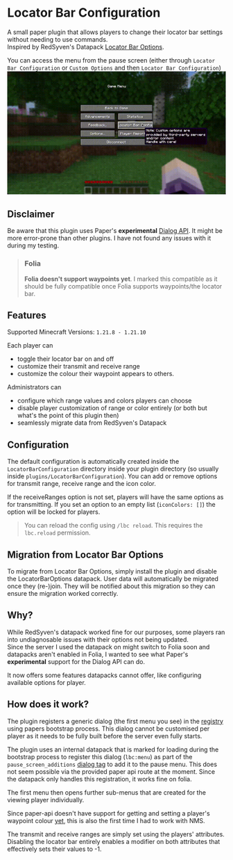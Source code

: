# Locator Bar Configuration
A small paper plugin that allows players to change their locator bar settings without needing to use commands.  
Inspired by RedSyven's Datapack [Locator Bar Options](https://modrinth.com/datapack/locator-bar-options).

You can access the menu from the pause screen (either through `Locator Bar Configuration` or `Custom Options` and then `Locator Bar Configuration`)
![usage-gif](/media/usage.gif)

## Disclaimer
Be aware that this plugin uses Paper's **experimental** [Dialog API](https://docs.papermc.io/paper/dev/dialogs/). It might be more error-prone than other plugins.
I have not found any issues with it during my testing.

> ### Folia
> **Folia doesn't support waypoints yet**. I marked this compatible as it should be fully compatible once Folia supports waypoints/the locator bar.

## Features
Supported Minecraft Versions: `1.21.8 - 1.21.10`

Each player can
- toggle their locator bar on and off 
- customize their transmit and receive range
- customize the colour their waypoint appears to others.

Administrators can
- configure which range values and colors players can choose
- disable player customization of range or color entirely (or both but what's the point of this plugin then)
- seamlessly migrate data from RedSyven's Datapack

## Configuration
The default configuration is automatically created inside the `LocatorBarConfiguration` directory inside your plugin directory (so usually inside `plugins/LocatorBarConfiguration`).
You can add or remove options for transmit range, receive range and the icon color.

If the receiveRanges option is not set, players will have the same options as for transmitting.
If you set an option to an empty list (`iconColors: []`) the option will be locked for players.

> You can reload the config using `/lbc reload`. This requires the `lbc.reload` permission.

## Migration from Locator Bar Options
To migrate from Locator Bar Options, simply install the plugin and disable the LocatorBarOptions datapack.
User data will automatically be migrated once they (re-)join. They will be notified about this migration so they can ensure the migration worked correctly.

## Why?
While RedSyven's datapack worked fine for our purposes, some players ran into undiagnosable issues with their options not being updated.  
Since the server I used the datapack on might switch to Folia soon and datapacks aren't enabled in Folia, I wanted to see
what Paper's **experimental** support for the Dialog API can do.

It now offers some features datapacks cannot offer, like configuring available options for player.

## How does it work?
The plugin registers a generic dialog (the first menu you see) in the [registry](https://docs.papermc.io/paper/dev/command-api/arguments/registry/#_top) using papers bootstrap process.
This dialog cannot be customised per player as it needs to be fully built before the server even fully starts.

The plugin uses an internal datapack that is marked for loading during the bootstrap process to register this dialog (`lbc:menu`) as part of the `pause_screen_additions` [dialog tag](https://minecraft.wiki/w/Dialog_tag_(Java_Edition)) to add it to the pause menu.
This does not seem possible via the provided paper api route at the moment. Since the datapack only handles this registration, it works fine on folia.

The first menu then opens further sub-menus that are created for the viewing player individually.

Since paper-api doesn't have support for getting and setting a player's waypoint colour [yet](https://github.com/PaperMC/Paper/issues/12961), this is also the first time I had to work with NMS.  

The transmit and receive ranges are simply set using the players' attributes.
Disabling the locator bar entirely enables a modifier on both attributes that effectively sets their values to -1.